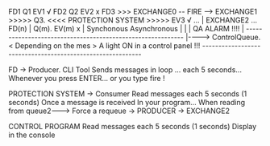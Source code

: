 

FD1                                                     Q1                                          EV1 √
FD2                                                     Q2                                          EV2 x
FD3         >>>   EXCHANGE0 -- FIRE --> EXCHANGE1 >>>>> Q3.   <<<< PROTECTION SYSTEM >>>>>          EV3 √
...                         |           EXCHANGE2                                                   ...
FD(n)                       |                           Q(m).                                       EV(m) x
                            |                                            Synchonous
            Asynchronous    |
                            |
                            |                           QA                                          ALARM !!!!
                            |       -----------------------------------------------------------
                            |---->   ControlQueue.   < Depending on the mes >    A light ON in a control panel !!!
                                    -----------------------------------------------------------


FD ->   Producer. CLI Tool
            Sends messages in loop ... each 5 seconds... 
            Whenever you press ENTER... or you type fire !

PROTECTION SYSTEM -> Consumer
        Read messages each 5 seconds (1 seconds)
        Once a message is received
        In your program... When reading from queue2---> Force a requeue -> PRODUCER -> EXCHANGE2

CONTROL PROGRAM
        Read messages each 5 seconds (1 seconds)
        Display in the console
    